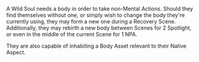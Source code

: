 A Wild Soul needs a body in order to take non-Mental Actions. Should they find themselves without one, or simply wish to change the body they're currently using, they may form a new one during a Recovery Scene. Additionally, they may rebirth a new body between Scenes for 2 Spotlight, or even in the middle of the current Scene for 1 NPA.

They are also capable of inhabiting a Body Asset relevant to their Native Aspect.